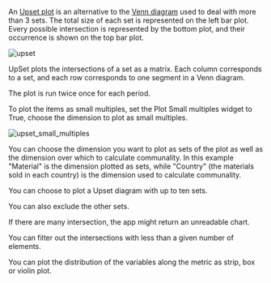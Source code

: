 An [Upset plot](https://ieeexplore.ieee.org/document/6876017) is an alternative to the [Venn diagram](https://mparanza.com/site/VENN_PLOT/) used to deal with more than 3 sets. The total size of each set is represented on the left bar plot. Every possible intersection is represented by the bottom plot, and their occurrence is shown on the top bar plot.

![upset](assets/images/upset.png)

UpSet plots the intersections of a set as a matrix. Each column corresponds to a set, and each row corresponds to one segment in a Venn diagram.

The plot is run twice once for each period.

To plot the items as small multiples, set the Plot Small multiples widget to True, choose the dimension to plot as small multiples.

![upset_small_multiples](assets/images/upset_small_multiples-16842601917931.png)

 



You can choose the dimension you want to plot as sets of the plot as well as the dimension over which to calculate communality. In this example "Material" is the dimension plotted as sets, while "Country" (the materials sold in each country) is the dimension used to calculate communality.

You can choose to plot a Upset diagram with up to ten sets.  

You can also exclude the other sets. 

If there are many intersection, the app might return an unreadable chart.

You can filter out the intersections with less than a given number of elements.

You can plot the distribution of the variables along the metric as strip, box or violin plot.


